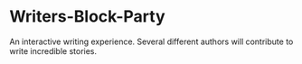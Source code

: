 # Writers-Block-Party
An interactive writing experience.  Several different authors will contribute to write incredible stories.
